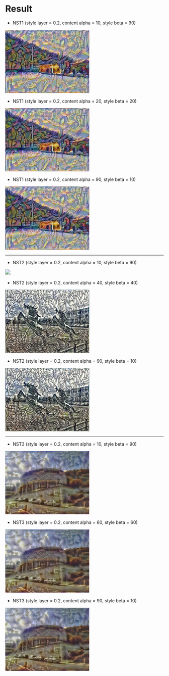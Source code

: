 # Result

* NST1 (style layer = 0.2, content alpha = 10, style beta = 90)
<img height = "200" src="https://github.com/cosmot0/HelloDeeplearning/blob/master/04_Casestudy/03_NeuralStyleTransfer/NST1/1090/generated_image.jpg"/>

* NST1 (style layer = 0.2, content alpha = 20, style beta = 20)
<img height = "200" src="https://github.com/cosmot0/HelloDeeplearning/blob/master/04_Casestudy/03_NeuralStyleTransfer/NST1/2020/generated_image.jpg"/>

* NST1 (style layer = 0.2, content alpha = 90, style beta = 10)
<img height = "200" src="https://github.com/cosmot0/HelloDeeplearning/blob/master/04_Casestudy/03_NeuralStyleTransfer/NST1/9010/generated_image.jpg"/>

***

* NST2 (style layer = 0.2, content alpha = 10, style beta = 90)
<img height = "200" src="https://github.com/cosmot0/HelloDeeplearning/blob/master/04_Casestudy/03_NeuralStyleTransfer/NST/1090/generated_image.jpg"/>

* NST2 (style layer = 0.2, content alpha = 40, style beta = 40)
<img height = "200" src="https://github.com/cosmot0/HelloDeeplearning/blob/master/04_Casestudy/03_NeuralStyleTransfer/NST2/4040/generated_image.jpg"/>

* NST2 (style layer = 0.2, content alpha = 90, style beta = 10)
<img height = "200" src="https://github.com/cosmot0/HelloDeeplearning/blob/master/04_Casestudy/03_NeuralStyleTransfer/NST2/9010/generated_image.jpg"/>

***

* NST3 (style layer = 0.2, content alpha = 10, style beta = 90)
<img height = "200" src="https://github.com/cosmot0/HelloDeeplearning/blob/master/04_Casestudy/03_NeuralStyleTransfer/NST3/1090/generated_image.jpg"/>

* NST3 (style layer = 0.2, content alpha = 60, style beta = 60)
<img height = "200" src="https://github.com/cosmot0/HelloDeeplearning/blob/master/04_Casestudy/03_NeuralStyleTransfer/NST3/6060/generated_image.jpg"/>

* NST3 (style layer = 0.2, content alpha = 90, style beta = 10)
<img height = "200" src="https://github.com/cosmot0/HelloDeeplearning/blob/master/04_Casestudy/03_NeuralStyleTransfer/NST3/9010/generated_image.jpg"/>
